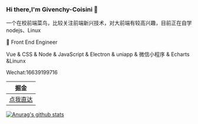 ### Hi there,I'm Givenchy-Coisini 👋
一个在校前端菜鸟，比较关注前端新兴技术，对大前端有较高兴趣，目前正在自学nodejs、Linux

:construction_worker:  Front End Engineer

Vue & CSS & Node & JavaScript & Electron & uniapp & 微信小程序 & Echarts &Linunx

Wechat:16639199716

| 掘金  |
|  ----  |
| [点我直达](https://juejin.im/user/2365804755554792)|

[![Anurag's github stats](https://github-readme-stats.vercel.app/api?username=Givenchy-Coisini&show_icons=true&theme=merko)](https://github.com/anuraghazra/github-readme-stats)

<!--
**Givenchy-Coisini/Givenchy-Coisini** is a ✨ _special_ ✨ repository because its `README.md` (this file) appears on your GitHub profile.

Here are some ideas to get you started:

- 🔭 I’m currently working on ...
- 🌱 I’m currently learning ...
- 👯 I’m looking to collaborate on ...
- 🤔 I’m looking for help with ...
- 💬 Ask me about ...
- 📫 How to reach me: ...
- 😄 Pronouns: ...
- ⚡ Fun fact: ...
-->
